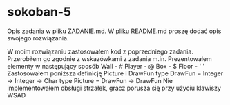 # sokoban-5

Opis zadania w pliku ZADANIE.md. W pliku README.md proszę dodać opis swojego rozwiązania.


W moim rozwiązaniu zastosowałem kod z poprzedniego zadania. Przerobiłem go zgodnie z wskazówkami z zadania m.in.
    Prezentowałem elementy w następujący sposób
        Wall        - #
        Player      - @
        Box         - $
        Floor       - ' '
    Zastosowałem poniższa definicję Picture i DrawFun
        type DrawFun = Integer -> Integer -> Char
        type Picture = DrawFun -> DrawFun
    Nie implementowałem obsługi strzałek, gracz porusza się przy użyciu klawiszy WSAD